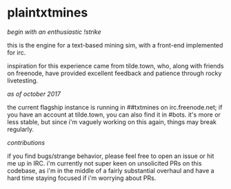 # plaintxtmines
*begin with an enthusiastic !strike*

this is the engine for a text-based mining sim, with a front-end implemented for irc.

inspiration for this experience came from tilde.town, who, along with friends on
freenode, have provided excellent feedback and patience through rocky
livetesting.

*as of october 2017*

the current flagship instance is running in ##txtmines on irc.freenode.net; if
you have an account at tilde.town, you can also find it in #bots. it's more or
less stable, but since i'm vaguely working on this again, things may break
regularly.

*contributions*

if you find bugs/strange behavior, please feel free to open an issue or hit me
up in IRC. i'm currently not super keen on unsolicited PRs on this codebase, as
i'm in the middle of a fairly substantial overhaul and have a hard time staying
focused if i'm worrying about PRs.
